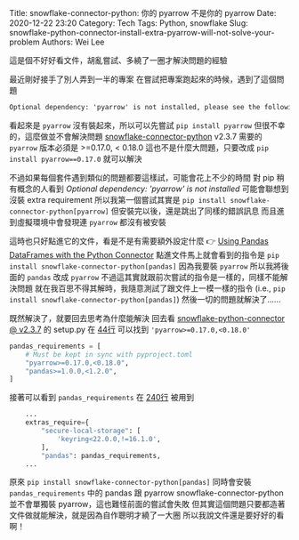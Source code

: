 Title: snowflake-connector-python: 你的 pyarrow 不是你的 pyarrow
Date: 2020-12-22 23:20
Category: Tech
Tags: Python, snowflake
Slug: snowflake-python-connector-install-extra-pyarrow-will-not-solve-your-problem
Authors: Wei Lee

這是個不好好看文件，胡亂嘗試、多繞了一圈才解決問題的經驗

<!--more-->

最近剛好接手了別人弄到一半的專案
在嘗試把專案跑起來的時候，遇到了這個問題

```txt
Optional dependency: 'pyarrow' is not installed, please see the following link for install instructions: https://docs.snowflake.com/en/user-guide/python-connector-pandas.html#installation
```

看起來是 `pyarrow` 沒有裝起來，所以可以先嘗試 `pip install pyarrow`
但很不幸的，這麼做並不會解決問題
[snowflake-connector-python](https://github.com/snowflakedb/snowflake-connector-python) v2.3.7 需要的 `pyarrow` 版本必須是 >=0.17.0, < 0.18.0
這也不是什麼大問題，只要改成 `pip install pyarrow==0.17.0` 就可以解決

不過如果每個套件遇到類似的問題都要這樣試，可能會花上不少的時間
對 pip 稍有概念的人看到 *Optional dependency: 'pyarrow' is not installed* 可能會聯想到沒裝 extra requirement
所以我第一個嘗試其實是 `pip install snowflake-connector-python[pyarrow]`
但安裝完以後，還是跳出了同樣的錯誤訊息
而且進到虛擬環境中會發現連 `pyarrow` 都沒有被安裝

這時也只好點進它的文件，看是不是有需要額外設定什麼
👉 [Using Pandas DataFrames with the Python Connector](https://docs.snowflake.com/en/user-guide/python-connector-pandas.html#installation)
點進文件馬上就會看到的指令是 `pip install snowflake-connector-python[pandas]`
因為我要裝 `pyarrow` 所以我將後面的 `pandas` 改成 `pyarrow`
不過這其實就跟前次嘗試的指令是一樣的，同樣不能解決問題
就在我百思不得其解時，我隨意測試了跟文件上一模一樣的指令
(i.e., `pip install snowflake-connector-python[pandas]`)
然後一切的問題就解決了......

既然解決了，就要回去思考為什麼能解決
回去看 [snowflake-python-connector @ v2.3.7](https://github.com/snowflakedb/snowflake-connector-python/tree/v2.3.7/) 的 setup.py
在 [44行](https://github.com/snowflakedb/snowflake-connector-python/blob/v2.3.7/setup.py#L44) 可以找到 `'pyarrow>=0.17.0,<0.18.0'`

```python
pandas_requirements = [
    # Must be kept in sync with pyproject.toml
    "pyarrow>=0.17.0,<0.18.0",
    "pandas>=1.0.0,<1.2.0",
]
```

接著可以看到 `pandas_requirements` 在 [240行](https://github.com/snowflakedb/snowflake-connector-python/blob/v2.3.7/setup.py#L240) 被用到

<!-- blacken-docs:off -->
```python
    ...
    extras_require={
        "secure-local-storage": [
            'keyring<22.0.0,!=16.1.0',
        ],
        "pandas": pandas_requirements,
    ...

```
<!-- blacken-docs:on -->

原來 `pip install snowflake-connector-python[pandas]` 同時會安裝 `pandas_requirements` 中的 pandas 跟 pyarrow
snowflake-connector-python 並不會單獨裝 pyarrow，這也難怪前面的嘗試會失敗
但其實這個問題只要都造著文件做就能解決，就是因為自作聰明才繞了一大圈
所以我說文件還是要好好的看啊！
